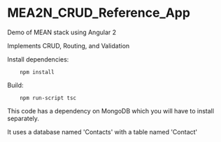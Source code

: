 # MEA2N_CRUD_Reference_App
Demo of MEAN stack using Angular 2

Implements CRUD, Routing, and Validation

Install dependencies:
```
    npm install
```

Build:
```
    npm run-script tsc
```

This code has a dependency on MongoDB which you will have
to install separately.

It uses a database named 'Contacts' with a table named 'Contact'